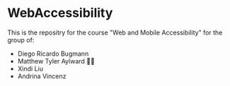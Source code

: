 # WebAccessibility
This is the repositry for the course "Web and Mobile Accessibility" for the group of:

- Diego Ricardo Bugmann
- Matthew Tyler Aylward 🏌️‍♀️
- Xindi Liu
- Andrina Vincenz
